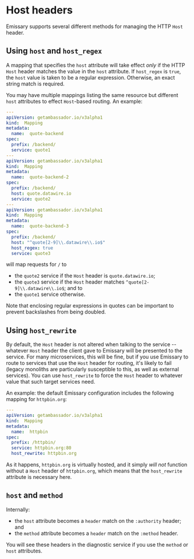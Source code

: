 # Host headers

Emissary supports several different methods for managing the HTTP `Host` header.

## Using `host` and `host_regex`

A mapping that specifies the `host` attribute will take effect _only_ if the HTTP `Host` header matches the value in the `host` attribute. If `host_regex` is `true`, the `host` value is taken to be a regular expression. Otherwise, an exact string match is required.

You may have multiple mappings listing the same resource but different `host` attributes to effect `Host`-based routing. An example:

```yaml
---
apiVersion: getambassador.io/v3alpha1
kind:  Mapping
metadata:
  name:  quote-backend
spec:
  prefix: /backend/
  service: quote1
---
apiVersion: getambassador.io/v3alpha1
kind:  Mapping
metadata:
  name:  quote-backend-2
spec:
  prefix: /backend/
  host: quote.datawire.io
  service: quote2
---
apiVersion: getambassador.io/v3alpha1
kind:  Mapping
metadata:
  name:  quote-backend-3
spec:
  prefix: /backend/
  host: "^quote[2-9]\\.datawire\\.io$"
  host_regex: true
  service: quote3
```

will map requests for `/` to

- the `quote2` service if the `Host` header is `quote.datawire.io`;
- the `quote3` service if the `Host` header matches `^quote[2-9]\\.datawire\\.io$`; and to
- the `quote1` service otherwise.

Note that enclosing regular expressions in quotes can be important to prevent backslashes from being doubled.

## Using `host_rewrite`

By default, the `Host` header is not altered when talking to the service -- whatever `Host` header the client gave to Emissary will be presented to the service. For many microservices, this will be fine, but if you use Emissary to route to services that use the `Host` header for routing, it's likely to fail (legacy monoliths are particularly susceptible to this, as well as external services). You can use `host_rewrite` to force the `Host` header to whatever value that such target services need.

An example: the default Emissary configuration includes the following mapping for `httpbin.org`:

```yaml
---
apiVersion: getambassador.io/v3alpha1
kind:  Mapping
metadata:
  name:  httpbin
spec:
  prefix: /httpbin/
  service: httpbin.org:80
  host_rewrite: httpbin.org
```

As it happens, `httpbin.org` is virtually hosted, and it simply _will not_ function without a `Host` header of `httpbin.org`, which means that the `host_rewrite` attribute is necessary here.

## `host` and `method`

Internally:

- the `host` attribute becomes a `header` match on the `:authority` header; and
- the `method` attribute becomes a `header` match on the `:method` header.

You will see these headers in the diagnostic service if you use the `method` or `host` attributes.
